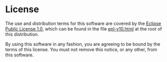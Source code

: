 # License

The use and distribution terms for this software are covered by the
[Eclipse Public License 1.0](https://opensource.org/licenses/eclipse-1.0),
which can be found in the file [epl-v10.html](epl-v10.html) at the root of
this distribution.

By using this software in any fashion, you are agreeing to be bound by the
terms of this license. You must not remove this notice, or any other, from
this software.
